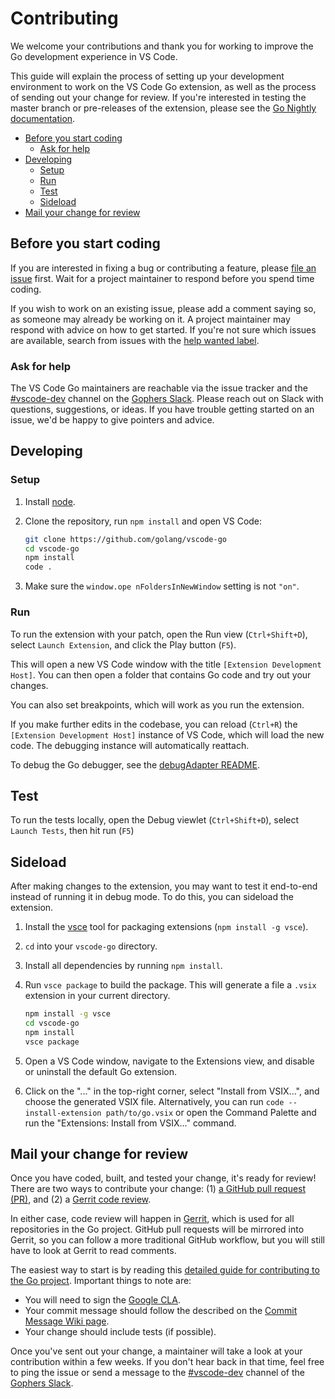 # Contributing

We welcome your contributions and thank you for working to improve the Go development experience in VS Code.

This guide will explain the process of setting up your development environment to work on the VS Code Go extension, as well as the process of sending out your change for review. If you're interested in testing the master branch or pre-releases of the extension, please see the [Go Nightly documentation](nightly.md).

* [Before you start coding](#before-you-start-coding)
  * [Ask for help](#ask-for-help)
* [Developing](#developing)
  * [Setup](#setup)
  * [Run](#run)
  * [Test](#test)
  * [Sideload](#sideload)
* [Mail your change for review](#mail-your-change-for-review)

## Before you start coding

If you are interested in fixing a bug or contributing a feature, please [file an issue](https://github.com/golang/vscode-go/issues/new/choose) first. Wait for a project maintainer to respond before you spend time coding.

If you wish to work on an existing issue, please add a comment saying so, as someone may already be working on it. A project maintainer may respond with advice on how to get started. If you're not sure which issues are available, search from issues with the [help wanted label](https://github.com/golang/vscode-go/issues?q=is%3Aissue+is%3Aopen+label%3A%22help+wanted%22).

### Ask for help

The VS Code Go maintainers are reachable via the issue tracker and the [#vscode-dev] channel on the [Gophers Slack]. Please reach out on Slack with questions, suggestions, or ideas. If you have trouble getting started on an issue, we'd be happy to give pointers and advice.

## Developing

### Setup

1) Install [node](https://nodejs.org/en/).
2) Clone the repository, run `npm install` and open VS Code:

    ```bash
    git clone https://github.com/golang/vscode-go
    cd vscode-go
    npm install
    code .
    ```

3) Make sure the `window.ope
nFoldersInNewWindow` setting is not `"on"`. <!--TODO(rstambler): Confirm that this is still required.-->

### Run

To run the extension with your patch, open the Run view (`Ctrl+Shift+D`), select `Launch Extension`, and click the Play button (`F5`).

This will open a new VS Code window with the title `[Extension Development Host]`. You can then open a folder that contains Go code and try out your changes.

You can also set breakpoints, which will work as you run the extension.

If you make further edits in the codebase, you can reload (`Ctrl+R`) the `[Extension Development Host]` instance of VS Code, which will load the new code. The debugging instance will automatically reattach.

To debug the Go debugger, see the [debugAdapter README](../src/debugAdapter/README.md).

## Test

To run the tests locally, open the Debug viewlet (`Ctrl+Shift+D`), select `Launch Tests`, then hit run (`F5`)

## Sideload

After making changes to the extension, you may want to test it end-to-end instead of running it in debug mode. To do this, you can sideload the extension.

1. Install the [vsce](https://code.visualstudio.com/api/working-with-extensions/publishing-extension#vsce) tool for packaging extensions (`npm install -g vsce`).
2. `cd` into your `vscode-go` directory.
3. Install all dependencies by running `npm install`.
4. Run `vsce package` to build the package. This will generate a file a `.vsix` extension in your current directory.

    ```bash
    npm install -g vsce
    cd vscode-go
    npm install
    vsce package
    ```

5. Open a VS Code window, navigate to the Extensions view, and disable or uninstall the default Go extension.
6. Click on the "..." in the top-right corner, select "Install
from VSIX...", and choose the generated VSIX file. Alternatively, you can run `code --install-extension path/to/go.vsix` or open the Command Palette and run the "Extensions: Install from VSIX..." command.

## Mail your change for review

Once you have coded, built, and tested your change, it's ready for review! There are two ways to contribute your change: (1) [a GitHub pull request (PR)](https://golang.org/doc/contribute.html#sending_a_change_github), and (2) a [Gerrit code review](https://golang.org/doc/contribute.html#sending_a_change_gerrit).

<!--TODO(rstambler): The content on https://golang.org/doc/contribute.html needs to be generalized to all x/ repos.-->

In either case, code review will happen in [Gerrit](https://www.gerritcodereview.com/), which is used for all repositories in the Go project. GitHub pull requests will be mirrored into Gerrit, so you can follow a more traditional GitHub workflow, but you will still have to look at Gerrit to read comments.

The easiest way to start is by reading this [detailed guide for contributing to the Go project](https://golang.org/doc/contribute.html). Important things to note are:

* You will need to sign the [Google CLA](https://golang.org/doc/contribute.html#cla).
* Your commit message should follow the described on the [Commit Message Wiki page](https://github.com/golang/go/wiki/CommitMessage).<!--TODO(rstambler): What should the prefix be for vscode-go CLs? I feel like we still haven't figured this out.-->
* Your change should include tests (if possible).

Once you've sent out your change, a maintainer will take a look at your contribution within a few weeks. If you don't hear back in that time, feel free to ping the issue or send a message to the [#vscode-dev] channel of the [Gophers Slack].

[#vscode-dev]: https://gophers.slack.com/archives/CUWGEKH5Z
[Gophers Slack]: https://invite.slack.golangbridge.org/
